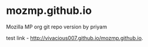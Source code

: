 # mozmp.github.io
Mozilla MP org git repo
version by priyam
 
 test link - http://vivacious007.github.io/mozmp.github.io.

